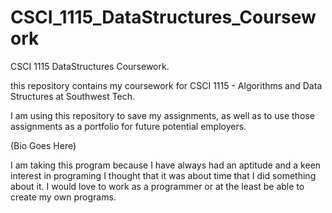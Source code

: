 # CSCI_1115_DataStructures_Coursework
CSCI 1115 DataStructures Coursework.

this repository contains my coursework for CSCI 1115 - Algorithms and Data Structures at Southwest Tech.

I am using this repository to save my assignments, as well as to use those assignments as a portfolio for future potential employers.

(Bio Goes Here)

I am taking this program because I have always had an aptitude and a keen interest in programing I thought that it was about time that I did something about it. I would love to work as a programmer or at the least be able to create my own programs.
